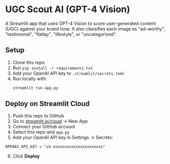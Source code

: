 
# UGC Scout AI (GPT-4 Vision)

A Streamlit app that uses GPT-4 Vision to score user-generated content (UGC) against your brand tone. It also classifies each image as "ad-worthy", "testimonial", "flatlay", "lifestyle", or "uncategorized".

## Setup

1. Clone this repo
2. Run `pip install -r requirements.txt`
3. Add your OpenAI API key to `.streamlit/secrets.toml`
4. Run locally with:
   ```bash
   streamlit run app.py
   ```

## Deploy on Streamlit Cloud

1. Push this repo to GitHub
2. Go to [streamlit.io/cloud](https://streamlit.io/cloud) → New App
3. Connect your GitHub account
4. Select this repo and `app.py`
5. Add your OpenAI API key in Settings → Secrets:

```
OPENAI_API_KEY = "sk-xxxxxxxxxxxxxxxxxxxxxx"
```

6. Click **Deploy**

